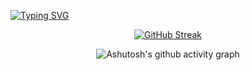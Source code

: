 [![Typing SVG](https://readme-typing-svg.herokuapp.com?font=Fira+Code&weight=300&size=50&duration=4000&pause=1000&color=FF6F00&center=true&vCenter=true&random=false&width=1000&lines=Hello%2C+my+name+is+Sofia;I'm+20+years+old;I'm+from+Brazil;welcome%3A)](https://git.io/typing-svg)


<div align="center">
  
[![GitHub Streak](https://github-readme-streak-stats.herokuapp.com?user=sioterino&theme=shadow-orange&locale=pt_BR&date_format=n%2Fj%5B%2FY%5D&card_width=900)](https://git.io/streak-stats)

</div>

<div align="center" >
   
![Ashutosh's github activity graph](https://ssr-contributions-svg.vercel.app/_/sioterino?chart=3dbar&gap=0.6&scale=2&flatten=2&animation=wave&animation_duration=1&animation_delay=0.05&animation_amplitude=20&animation_frequency=0.5&animation_wave_center=10_0&format=svg&weeks=30&theme=yellow) 

</div>


  <source
    src="https://github-readme-stats.vercel.app/api/top-langs/?username=sioterino&layout=compact"
  />
